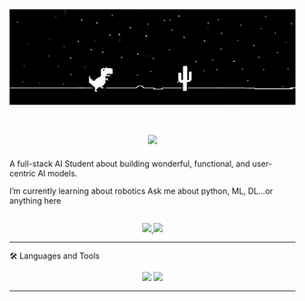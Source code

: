 <img src="https://github.com/NajdAlwarthan/NajdAlwarthan/blob/main/Twitter%20header.jpg" alt="github banner"/>

<h1 align="center">
    <img widht=100% src="https://readme-typing-svg.herokuapp.com/?font=Inter&size=48&center=true&vCenter=true&width=500&height=70&color=4493F8&duration=4000&lines=Hi+There!+👋;+I'm+Najd+Alwarthan;" />
</h1>

A full-stack AI Student about building wonderful, functional, and user-centric AI models.


   I’m currently learning about robotics 
   Ask me about python, ML, DL...or anything here

<br>

<div align="center">
  <a href="najdbintabdullah@gmail.com">
    <img src="https://img.shields.io/badge/Gmail-333333?style=for-the-badge&logo=gmail&logoColor=red" />
  </a>
  <a href="www.linkedin.com/in/najd-alwarthan" target="_blank">
    <img src="https://img.shields.io/badge/LinkedIn-0077B5?style=for-the-badge&logo=linkedin&logoColor=white" target="_blank" />
  </a>
</div>

<hr>

🛠️ Languages and Tools
<br>

<p align="center">
  <img src="https://skillicons.dev/icons?i=python,open-cv,sklearn,tensorflow" />
  <img src="https://skillicons.dev/icons?i=html,css,js,vscode" />
</p>

<hr>
